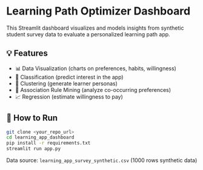 # Learning Path Optimizer Dashboard

This Streamlit dashboard visualizes and models insights from synthetic student survey data to evaluate a personalized learning path app.

## 💡 Features

- 📊 Data Visualization (charts on preferences, habits, willingness)
- 🤖 Classification (predict interest in the app)
- 🧩 Clustering (generate learner personas)
- 🔗 Association Rule Mining (analyze co-occurring preferences)
- 📈 Regression (estimate willingness to pay)

## 🚀 How to Run

```bash
git clone <your_repo_url>
cd learning_app_dashboard
pip install -r requirements.txt
streamlit run app.py
```

Data source: `learning_app_survey_synthetic.csv` (1000 rows synthetic data)